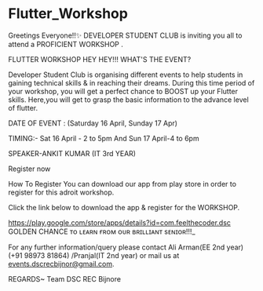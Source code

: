 # Flutter_Workshop
Greetings Everyone!!✨
DEVELOPER STUDENT CLUB   is inviting you all to attend a PROFICIENT WORKSHOP . 

FLUTTER WORKSHOP
HEY HEY!!!
WHAT'S THE EVENT?

Developer Student Club is organising different events to help students in gaining technical skills & in reaching their dreams. During this time period of your workshop, you will get a perfect chance to BOOST up your Flutter skills.
Here,you will get to grasp the basic information  to the advance level of flutter.


DATE OF EVENT : 
(Saturday 16 April, Sunday 17 Apr)


TIMING:-
Sat 16 April - 2 to 5pm 
And Sun 17 April-4 to 6pm 


SPEAKER-ANKIT KUMAR (IT 3rd YEAR)

Register now

How To Register
You can download our app from play store in order to register for this adroit workshop.

Click the  link below to download the app & register for the WORKSHOP.

https://play.google.com/store/apps/details?id=com.feelthecoder.dsc
 GOLDEN CHANCE ᴛᴏ ʟᴇᴀʀɴ ғʀᴏᴍ ᴏᴜʀ ʙʀɪʟʟɪᴀɴᴛ sᴇɴɪᴏʀ!!!_

For any further information/query please contact  Ali Arman(EE 2nd year)(+91 98973 81864)
/Pranjal(IT 2nd year) or  mail us at events.dscrecbijnor@gmail.com.

 REGARDS~
Team DSC
REC Bijnore
